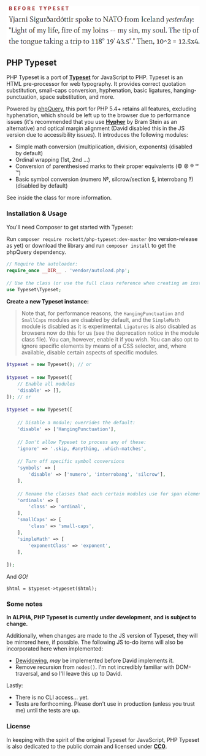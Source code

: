 ![](before_after.gif)

## PHP Typeset

PHP Typeset is a port of **[Typeset](https://github.com/davidmerfield/Typeset)** for JavaScript to PHP. Typeset is an HTML pre-processor for web typography. It provides correct quotation substitution, small-caps conversion, hyphenation, basic ligatures, hanging-punctuation, space substitution, and more.

Powered by [phpQuery](https://github.com/electrolinux/phpquery), this port for PHP 5.4+ retains all features, excluding hyphenation, which should be left up to the browser due to performance issues (it's recommended that you use **[Hypher](https://github.com/bramstein/hypher)** by Bram Stein as an alternative) and optical margin alignment (David disabled this in the JS version due to accessibility issues). It introduces the following modules:

- Simple math conversion (multiplication, division, exponents) (disabled by default)
- Ordinal wrapping (1st, 2nd ...)
- Conversion of parenthesised marks to their proper equivalents (© ℗ ® ℠ ™)
- Basic symbol conversion (numero №, silcrow/section §, interrobang ‽) (disabled by default)

See inside the class for more information.

### Installation & Usage

You'll need Composer to get started with Typeset:

Run `composer require rockett/php-typeset:dev-master` (no version-release as yet) or download the library and run `composer install` to get the phpQuery dependency.

```php
// Require the autoloader:
require_once __DIR__ . 'vendor/autoload.php';

// Use the class (or use the full class reference when creating an instance):
use Typeset\Typeset;
```

**Create a new Typeset instance:**

> Note that, for performance reasons, the `HangingPunctuation` and `SmallCaps` modules are disabled by default, and the `SimpleMath` module is disabled as it is experimental. `Ligatures` is also disabled as browsers now do this for us (see the deprecation notice in the module class file). You can, however, enable it if you wish. You can also opt to ignore specific elements by means of a CSS selector, and, where available, disable certain aspects of specific modules.

```php
$typeset = new Typeset(); // or

$typeset = new Typeset([
	// Enable all modules
	'disable' => [],
]); // or

$typeset = new Typeset([

	// Disable a module; overrides the default:
    'disable' => ['HangingPunctuation'],

    // Don't allow Typeset to process any of these:
    'ignore' => '.skip, #anything, .which-matches',

    // Turn off specific symbol conversions
    'symbols' => [
    	'disable' => ['numero', 'interrobang', 'silcrow'],
    ],

    // Rename the classes that each certain modules use for span elements
    'ordinals' => [
        'class' => 'ordinal',
    ],
    'smallCaps' => [
        'class' => 'small-caps',
    ],
    'simpleMath' => [
        'exponentClass' => 'exponent',
    ],

]);
```

And *GO!*

```
$html = $typeset->typeset($html);
```

### Some notes

**In ALPHA, PHP Typeset is currently under development, and is subject to change.**

Additionally, when changes are made to the JS version of Typeset, they will be mirrored here, if possible. The following JS to-do items will also be incorporated here when implemented:

- [Dewidowing](https://github.com/davidmerfield/Typeset/issues/34), *may* be implemented before David implements it.
- Remove recursion from `nodes()`. I'm not incredibly familiar with DOM-traversal, and so I'll leave this up to David.

Lastly:

- There is no CLI access... yet.
- Tests are forthcoming. Please don't use in production (unless you trust me) until the tests are up.

### License

In keeping with the spirit of the original Typeset for JavaScript, PHP Typeset is also dedicated to the public domain and licensed under **[CC0](LICENSE.md)**.